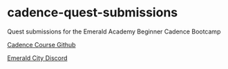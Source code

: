 # cadence-quest-submissions

Quest submissions for the Emerald Academy Beginner Cadence Bootcamp

[Cadence Course Github](https://github.com/emerald-dao/beginner-cadence-course)

[Emerald City Discord](https://discord.gg/63uTbeGYvY)
